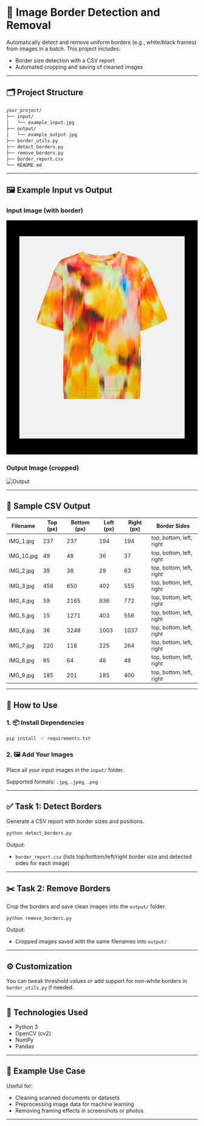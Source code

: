 # 📸 Image Border Detection and Removal

Automatically detect and remove uniform borders (e.g., white/black frames) from images in a batch. This project includes:

- Border size detection with a CSV report
- Automated cropping and saving of cleaned images

---

## 🗂️ Project Structure

```
your_project/
├── input/    
│   └── example_input.jpg
├── output/
│   └── example_output.jpg
├── border_utils.py
├── detect_borders.py
├── remove_borders.py
├── border_report.csv
└── README.md
```

---

## 🖼️ Example Input vs Output

### Input Image (with border)
![Input](https://github.com/Darkside099/CleanFrame/blob/396893f2217fa05f165ca1a06e3a1d00ab2b7f26/input/IMG_1.jpg)

### Output Image (cropped)
![Output](https://github.com/Darkside099/CleanFrame/output/IMG_1.jpg)

---

## 📄 Sample CSV Output

| Filename    | Top (px) | Bottom (px) | Left (px) | Right (px) | Border Sides             |
| ----------- | -------- | ----------- | --------- | ---------- | ------------------------ |
| IMG\_1.jpg  | 237      | 237         | 194       | 194        | top, bottom, left, right |
| IMG\_10.jpg | 49       | 48          | 36        | 37         | top, bottom, left, right |
| IMG\_2.jpg  | 39       | 38          | 29        | 63         | top, bottom, left, right |
| IMG\_3.jpg  | 456      | 650         | 402       | 555        | top, bottom, left, right |
| IMG\_4.jpg  | 59       | 2165        | 936       | 772        | top, bottom, left, right |
| IMG\_5.jpg  | 15       | 1271        | 403       | 556        | top, bottom, left, right |
| IMG\_6.jpg  | 36       | 3248        | 1003      | 1037       | top, bottom, left, right |
| IMG\_7.jpg  | 220      | 118         | 225       | 264        | top, bottom, left, right |
| IMG\_8.jpg  | 65       | 64          | 48        | 49         | top, bottom, left, right |
| IMG\_9.jpg  | 185      | 201         | 185       | 400        | top, bottom, left, right |

---

## 🚀 How to Use

### 1. 📦 Install Dependencies

```bash
pip install -r requirements.txt
```

### 2. 🖼️ Add Your Images

Place all your input images in the `input/` folder.

Supported formats: `.jpg`, `.jpeg`, `.png`

---

## ✅ Task 1: Detect Borders

Generate a CSV report with border sizes and positions.

```bash
python detect_borders.py
```

Output:  
- `border_report.csv` (lists top/bottom/left/right border size and detected sides for each image)

---

## ✂️ Task 2: Remove Borders

Crop the borders and save clean images into the `output/` folder.

```bash
python remove_borders.py
```

Output:  
- Cropped images saved with the same filenames into `output/`

---

## ⚙️ Customization

You can tweak threshold values or add support for non-white borders in `border_utils.py` if needed.

---

## 🧠 Technologies Used

- Python 3
- OpenCV (cv2)
- NumPy
- Pandas

---

## 📌 Example Use Case

Useful for:

- Cleaning scanned documents or datasets
- Preprocessing image data for machine learning
- Removing framing effects in screenshots or photos

---

